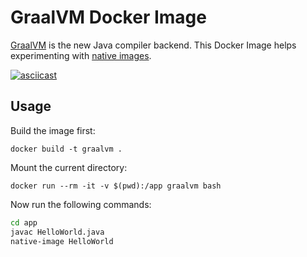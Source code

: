 # GraalVM Docker Image
[GraalVM](http://www.graalvm.org/) is the new Java compiler backend. This Docker Image helps experimenting with [native images](http://www.graalvm.org/docs/getting-started/#native-images).

[![asciicast](https://asciinema.org/a/aVDt2rbrtWnH4rVENZxTl9t3T.png)](https://asciinema.org/a/aVDt2rbrtWnH4rVENZxTl9t3T)

## Usage
Build the image first:

`docker build -t graalvm .`

Mount the current directory:

`docker run --rm -it -v $(pwd):/app graalvm bash`

Now run the following commands:
```bash
cd app
javac HelloWorld.java
native-image HelloWorld 
``` 
